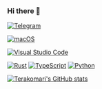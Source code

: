 ### Hi there 👋

[![Telegram](https://img.shields.io/badge/Telegram-2CA5E0?logo=telegram&logoColor=white)](https://t.me/TerakomariGandesblood)

[![macOS](https://img.shields.io/badge/mac%20os-000000?logo=macos&logoColor=F0F0F0)](https://www.apple.com/macos)

[![Visual Studio Code](https://img.shields.io/badge/Visual%20Studio%20Code-0078d7.svg?logo=visual-studio-code&logoColor=white)](https://code.visualstudio.com/)

[![Rust](https://img.shields.io/badge/rust-%23000000.svg?logo=rust&logoColor=white)](https://www.rust-lang.org/)
[![TypeScript](https://img.shields.io/badge/typescript-%23007ACC.svg?logo=typescript&logoColor=white)](https://www.typescriptlang.org)
[![Python](https://img.shields.io/badge/python-3670A0?logo=python&logoColor=ffdd54)](https://www.python.org)

[![Terakomari's GitHub stats](https://github-readme-stats-git-masterrstaa-rickstaa.vercel.app/api?username=TerakomariGandesblood&bg_color=30,e96443,904e95&title_color=fff&text_color=fff)](https://github.com/TerakomariGandesblood)

